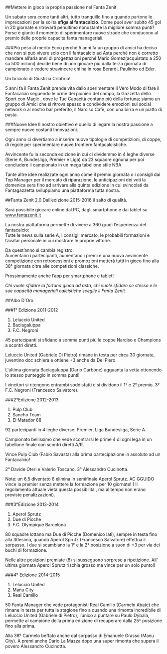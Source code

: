 ##Mettere in gioco la propria passione nel Fanta Zenit

Un sabato sera come tanti altri, tutto tranquillo fino a quando partono le imprecazioni per la solita **sfiga al fantacalcio**. Come puoi aver subito 45 gol in 20 giornate e ritrovarti penultimo nonostante la migliore somma punti? Forse è giunto il momento di sperimentare nuove strade che conducono al premio delle proprie capacità fanta manageriali.

###Più peso al merito
Ecco perché 5 anni fa un gruppo di amici ha deciso che non si può vivere solo con il fantacalcio ad Asta perché non è corretto mandare all’aria anni di progettazioni perché Mario Gomez(acquistato a 250 su 500 milioni) decide bene di non giocare più dalla terza giornata di campionato e vedere stravincere chi ha in rosa Berardi, Paulinho ed Eder.

Un briciolo di Giustizia Cribbrio!

5 anni fa il Fanta Zenit prende vita dallo sperimentare il Vero Modo di fare il Fantacalcio seguendo le orme dei pionieri del campo, la Gazzetta dello Sport con Magic , dove le Tue Capacità contano più della fortuna; siamo un gruppo di Amici che si ritrova spesso a condividere emozioni sui social network o al nostro bar preferito, il Narciso Cafè, con una birra e un piatto di pasta.

###Nuove Idee
Il nostro obiettivo è quello di legare la nostra passione a sempre nuove costanti Innovazioni.

Ogni anno ci divertiamo a inserire nuove tipologie di competizioni, di coppe, di regole per sperimentare nuove frontiere fantacalcistiche.

Avvincente fu la seconda edizione in cui ci dividemmo in 4 leghe diverse (Serie A, Bundesliga, Premier e Liga) da 23 squadre ognuna per poi concludere il campionato in un mega tabellone stile NBA.

Tante altre idee realizzate ogni anno come il premio giornata o i consigli dai Top Manager per il mercato di riparazione, le anticipazioni dei voti la domenica sera fino ad arrivare alla quinta edizione in cui svincolati da Fantagazzetta sviluppiamo una piattaforma tutta nostra.

##Fanta Zenit 2.0
Dall’edizione 2015-2016 il salto di qualità. 

Sarà possibile giocare online dal PC, dagli smartphone e dai tablet su www.fantazenit.it

La nostra piattaforma permette di vivere a 360 gradi l’esperienza del fantacalcio: <br>
Tutte le news sulla serie A, i consigli mercato, le probabili formazioni e l’avatar personale in cui mostrare le proprie vittorie.

Da quest’anno si cambia registro:<br>
Aumentano i partecipanti, aumentano i premi e una nuova avvincente competizione con retrocessioni e promozioni metterà tutti in gioco fino alla 38° giornata oltre alle competizioni classiche.

Prossimamente anche l’app per smartphone e tablet!

*Chi vuole sfidare la fortuna gioca ad asta, chi vuole sfidare se stesso e le sue capacità manageriali calcistiche sceglie il Fanta Zenit*

##Albo D'Oro

###1° Edizione 2011-2012

1. Leluccio United
2. Baciagaluppa
3. F.C. Negroni

45 partecipanti si sfidano a somma punti più le coppe Narciso e Champions a scontri diretti.

Leluccio United (Gabriele Di Pietro) rimane in testa per circa 30 giornate, juventino doc schiera e ottiene +3 anche da Del Piero.

L'ultima giornata Baciagaluppa (Dario Carbone) agguanta la vetta ottenendo lo stesso punteggio in somma punti!

I vincitori si ritengono entrambi soddisfatti e si dividono il 1° e 2° premio. 3° F.C. Negroni (Francesco Salvatore).


###2°Edizione 2012-2013

1. Pulp Club
2. Sancho Team
3. El Matador 88


92 partecipanti in 4 leghe diverse: Premier, Liga Bundesliga, Serie A.

Campionato bellissimo che vede scontrarsi le prime 4 di ogni lega in un tabellone finale con scontri diretti A/R. 

Vince Pulp Club (Fabio Savasta) alla prima partecipazione in assoluto ad un Fantacalcio!

2° Davide Oteri e Valerio Toscano.
3° Alessandro Cucinotta.

Note: un 6,5 diventato 6 elimina in semifinale Aperol Sprutz. AC GGUIDO vince la premier senza mettere la formazione per 10 giornate! ( Il regolamento attuale vieta questa possibilità , ma al tempo non erano previste penalizzazioni).


###3°Edizione 2013-2014

1. Aperol Sprutz
2. Due di Picche
3. F.C. Olympique Barcelona

80 squadre lottano ma Due di Picche (Domenico Iatì), sempre in testa fino alla 30esima, quando Aperol Sprutz (Francesco Salvatore) effettua il sorpasso. I due si scambiano la 1° e la 2° posizione a suon di +3 per via dei buchi di formazione.

Nelle altre posizioni premiate (8) si susseguono sorprese a ripetizione.
All' ultima giornata Aperol Sprutz rischia grosso ma vince per un solo punto!!


###4° Edizione 2014-2015

1. Leluccio United
2. Manu City
3. Real Camillo

50 Fanta Manager che vede protagonisti Real Camillo (Carmelo Abate) che rimane in testa per tutta la stagione fino a quando una rimonta incredibile di Leluccio United (Gabriele di Pietro), l’unico a puntare su Paulo Dybala, permette al campione della prima edizione di recuperare dalla 25^ posizione fino alla prima. 

Alla 38° Carmelo beffato anche dal sorpasso di Emanuele Grasso (Manu City). A premi anche Dario La Mazza dopo una super rimonta che supera il povero Alessandro Cucinotta.

